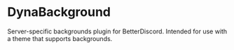 # DynaBackground
Server-specific backgrounds plugin for BetterDiscord. Intended for use with a theme that supports backgrounds.
